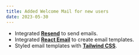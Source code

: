 ```yaml
---
title: Added Welcome Mail for new users
date: 2023-05-30
---
```


- Integrated **[Resend](https://resend.com/)** to send emails.
- Integrated **[React Email](https://react.email/)** to create email templates.
- Styled email templates with **[Tailwind CSS](https://tailwindcss.com/)**.

